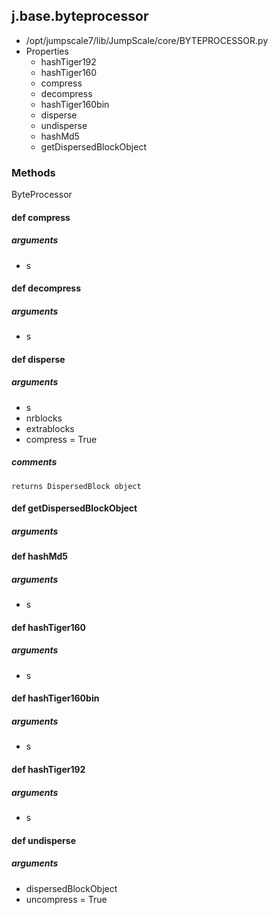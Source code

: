 ## j.base.byteprocessor

- /opt/jumpscale7/lib/JumpScale/core/BYTEPROCESSOR.py
- Properties
    - hashTiger192
    - hashTiger160
    - compress
    - decompress
    - hashTiger160bin
    - disperse
    - undisperse
    - hashMd5
    - getDispersedBlockObject

### Methods

ByteProcessor

#### def compress 

##### arguments

- s

#### def decompress 

##### arguments

- s

#### def disperse 

##### arguments

- s
- nrblocks
- extrablocks
- compress = True

##### comments

```
returns DispersedBlock object

```

#### def getDispersedBlockObject 

##### arguments

#### def hashMd5 

##### arguments

- s

#### def hashTiger160 

##### arguments

- s

#### def hashTiger160bin 

##### arguments

- s

#### def hashTiger192 

##### arguments

- s

#### def undisperse 

##### arguments

- dispersedBlockObject
- uncompress = True

